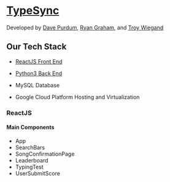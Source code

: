 # [TypeSync](http://typesync.tech)

Developed by [Dave Purdum](https://github.com/rutrum), [Ryan Graham](https://github.com/rmgraham45), and [Troy Wiegand](https://github.com/troywiegand)

## Our Tech Stack

- [ReactJS Front End](https://github.com/troywiegand/lyric-typing-test)

- [Python3 Back End](https://github.com/rutrum/lyric-typing-test-api)

- MySQL Database

- Google Cloud Platform Hosting and  Virtualization

### ReactJS

#### Main Components

- App
- SearchBars
- SongConfirmationPage
- Leaderboard
- TypingTest
- UserSubmitScore
